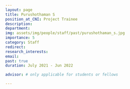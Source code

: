 ```yaml
---
layout: page
title: Purushothaman S
position_at_CNI: Project Trainee
description: 
department:
img: assets/img/people/staff/past/purushothaman_s.jpg
importance: 5
category: Staff
redirect: 
research_interests: 
email: 
past: true
duration: July 2021 - Jun 2022

advisor: # only applicable for students or fellows

---
```


